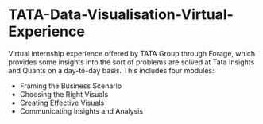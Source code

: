 # TATA-Data-Visualisation-Virtual-Experience

Virtual internship experience offered by TATA Group through Forage, which provides some insights into the sort of problems are solved at Tata Insights and Quants on a day-to-day basis. This includes four modules:
- Framing the Business Scenario 
- Choosing the Right Visuals
- Creating Effective Visuals 
- Communicating Insights and Analysis

